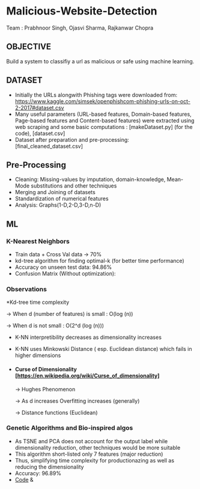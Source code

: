 # Malicious-Website-Detection

Team : Prabhnoor Singh, Ojasvi Sharma, Rajkanwar Chopra

## OBJECTIVE

Build a system to classifiy a url as malicious or safe using machine learning.

## DATASET


* Initially the URLs alongwith Phishing tags were downloaded from: https://www.kaggle.com/simsek/openphishcom-phishing-urls-on-oct-2-2017#dataset.csv
* Many useful parameters (URL-based features, Domain-based features, Page-based features and Content-based features) were extracted using web scraping and some basic computations : [makeDataset.py] (for the code), [dataset.csv]
* Dataset after preparation and pre-processing: [final_cleaned_dataset.csv] 

## Pre-Processing

* Cleaning: Missing-values by imputation, domain-knowledge, Mean-Mode substitutions and other techniques
* Merging and Joining of datasets
* Standardization of numerical features
* Analysis: Graphs(1-D,2-D,3-D,n-D)




## ML
### K-Nearest Neighbors
* Train data + Cross Val data -> 70%
* kd-tree algorithm for finding optimal-k (for better time performance)
* Accuracy on unseen test data: 94.86%
* Confusion Matrix (Without optimization):


### Observations
*Kd-tree time complexity

  -> When d (number of features) is small : O(log (n))
  
  -> When d is not small : O(2^d (log (n)))
  
* K-NN interpretibility decreases as dimensionality increases
* K-NN uses Minkowski Distance ( esp. Euclidean distance) which fails in higher dimensions
* #### Curse of Dimensionality [https://en.wikipedia.org/wiki/Curse_of_dimensionality]

  -> Hughes Phenomenon
  
  -> As d increases Overfitting increases (generally)
  
  -> Distance functions (Euclidean)
  


### Genetic Algorithms and Bio-inspired algos
* As TSNE and PCA does not account for the output label while dimensionality reduction, other techniques would be more suitable
* This algorithm short-listed only 7 features (major reduction)
* Thus, simplifying time complexity for productionazing as well as reducing the dimensionality
* Accuracy: 96.89%
* [Code](https://github.com/philipkalinda/GeneticFS/blob/master/geneticfs/algorithm.py) & 







